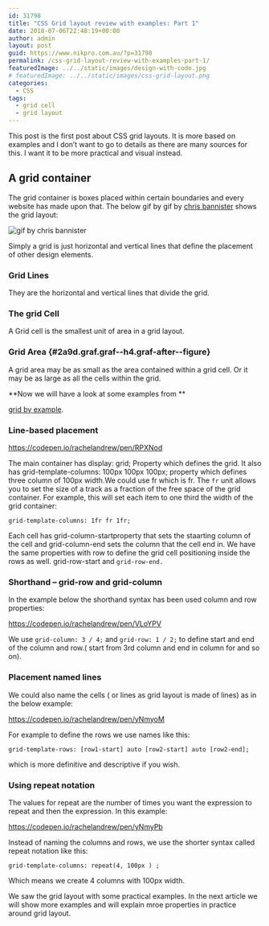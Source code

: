 ```yaml
---
id: 31798
title: "CSS Grid layout review with examples: Part 1"
date: 2018-07-06T22:48:19+00:00
author: admin
layout: post
guid: https://www.nikpro.com.au/?p=31798
permalink: /css-grid-layout-review-with-examples-part-1/
featuredImage: ../../static/images/design-with-code.jpg
# featuredImage: ../../static/images/css-grid-layout.png
categories:
  - CSS
tags:
  - grid cell
  - grid layout
---
```


This post is the first post about CSS grid layouts. It is more based on examples and I don&#8217;t want to go to details as there are many sources for this. I want it to be more practical and visual instead.

## A grid container

The grid container is boxes placed within certain boundaries and every website has made upon that. The below gif by gif by <a class="markup--anchor markup--figure-anchor" href="https://dribbble.com/bnistr" target="_blank" rel="nofollow noopener noreferrer" data-href="https://dribbble.com/bnistr">chris bannister</a> shows the grid layout:

![gif by chris bannister](/images/chis-bannister.gif)

Simply a grid is just horizontal and vertical lines that define the placement of other design elements.

### Grid Lines

They are the horizontal and vertical lines that divide the grid.

### The grid Cell

A Grid cell is the smallest unit of area in a grid layout.

### Grid Area {#2a9d.graf.graf--h4.graf-after--figure}

A grid area may be as small as the area contained within a grid cell. Or it may be as large as all the cells within the grid.

**Now we will have a look at some examples from **

<a href="https://gridbyexample.com/examples/" target="_blank" rel="noopener noreferrer">grid by example</a>.

### Line-based placement

https://codepen.io/rachelandrew/pen/RPXNod

The main container has display: grid; Property which defines the grid. It also has grid-template-columns: 100px 100px 100px; property which defines three column of 100px width.We could use fr which is fr. The `fr` unit allows you to set the size of a track as a fraction of the free space of the grid container. For example, this will set each item to one third the width of the grid container:

```
grid-template-columns: 1fr fr 1fr;
```

Each cell has grid-column-startproperty that sets the staarting column of the cell and grid-column-end sets the column that the cell end in. We have the same properties with row to define the grid cell positioning inside the rows as well. grid-row-start and `grid-row-end.`

### Shorthand &#8211; grid-row and grid-column

In the example below the shorthand syntax has been used column and row properties:

https://codepen.io/rachelandrew/pen/VLoYPV

We use `grid-column: 3 / 4;` and `grid-row: 1 / 2;` to define start and end of the column and row.( start from 3rd column and end in column for and so on).

### Placement named lines

We could also name the cells ( or lines as grid layout is made of lines) as in the below example:

https://codepen.io/rachelandrew/pen/yNmyoM

For example to define the rows we use names like this:

```
grid-template-rows: [row1-start] auto [row2-start] auto [row2-end];
```

which is more definitive and descriptive if you wish.

### Using repeat notation

The values for repeat are the number of times you want the expression to repeat and then the expression. In this example:

https://codepen.io/rachelandrew/pen/yNmyPb

Instead of naming the columns and rows, we use the shorter syntax called repeat notation like this:

```
grid-template-columns: repeat(4, 100px ) ;
```

Which means we create 4 columns with 100px width.

We saw the grid layout with some practical examples. In the next article we will show more examples and will explain mroe properties in practice around grid layout.

